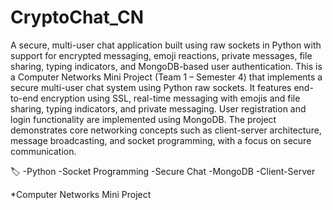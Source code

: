 # CryptoChat_CN
A secure, multi-user chat application built using raw sockets in Python with support for encrypted messaging, emoji reactions, private messages, file sharing, typing indicators, and MongoDB-based user authentication.
This is a Computer Networks Mini Project (Team 1 – Semester 4) that implements a secure multi-user chat system using Python raw sockets. It features end-to-end encryption using SSL, real-time messaging with emojis and file sharing, typing indicators, and private messaging. User registration and login functionality are implemented using MongoDB. The project demonstrates core networking concepts such as client-server architecture, message broadcasting, and socket programming, with a focus on secure communication.

🏷️
-Python
-Socket Programming
-Secure Chat
-MongoDB
-Client-Server

*Computer Networks Mini Project

